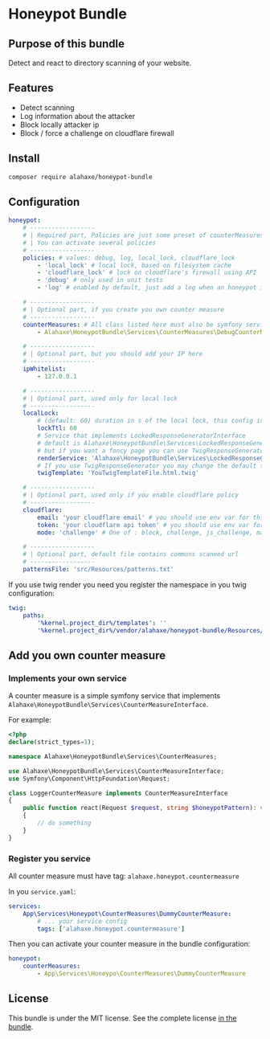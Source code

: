 # Honeypot Bundle

## Purpose of this bundle

Detect and react to directory scanning of your website.

## Features

- Detect scanning
- Log information about the attacker
- Block locally attacker ip
- Block / force a challenge on cloudflare firewall

## Install

```bash
composer require alahaxe/honeypot-bundle
```

## Configuration

```yaml
honeypot:
    # ------------------
    # | Required part, Policies are just some preset of counterMeasures
    # | You can activate several policies
    # ------------------
    policies: # values: debug, log, local_lock, cloudflare_lock
        - 'local_lock' # local lock, based on filesystem cache
        - 'cloudflare_lock' # lock on cloudflare's firewall using API
        - 'debug' # only used in unit tests
        - 'log' # enabled by default, just add a log when an honeypot is called

    # ------------------
    # | Optional part, if you create you own counter measure
    # ------------------
    counterMeasures: # All class listed here must also be symfony service with tag: alahaxe.honeypot.countermeasure
        - Alahaxe\HoneypotBundle\Services\CounterMeasures\DebugCounterMeasure

    # ------------------
    # | Optional part, but you should add your IP here
    # ------------------
    ipWhitelist:
        - 127.0.0.1

    # ------------------
    # | Optional part, used only for local lock
    # ------------------
    localLock:
        # (default: 60) duration in s of the local lock, this config is not used for cloudflare lock
        lockTtl: 60
        # Service that implements LockedResponseGeneratorInterface
        # default is Alahaxe\HoneypotBundle\Services\LockedResponseGenerator\SimpleResponseGenerator
        # but if you want a foncy page you can use TwigResponseGenerator
        renderService: 'Alahaxe\HoneypotBundle\Services\LockedResponseGenerator\TwigResponseGenerator'
        # If you use TwigResponseGenerator you may change the default template
        twigTemplate: 'YouTwigTemplateFile.html.twig'

    # ------------------
    # | Optional part, used only if you enable cloudflare policy
    # ------------------
    cloudflare:
        email: 'your cloudflare email' # you should use env var for this one
        token: 'your cloudflare api token' # you should use env var for this one
        mode: 'challenge' # One of : block, challenge, js_challenge, managed_challenge see

    # ------------------
    # | Optional part, default file contains commons scanned url
    # ------------------
    patternsFile: 'src/Resources/patterns.txt'
```

If you use twig render you need you register the namespace in you twig configuration:

```yaml
twig:
    paths:
        '%kernel.project_dir%/templates': ''
        '%kernel.project_dir%/vendor/alahaxe/honeypot-bundle/Resources/views': 'HoneypotBundle'
```

## Add you own counter measure

### Implements your own service

A counter measure is a simple symfony service that implements `Alahaxe\HoneypotBundle\Services\CounterMeasureInterface`.

For example:

```php
<?php
declare(strict_types=1);

namespace Alahaxe\HoneypotBundle\Services\CounterMeasures;

use Alahaxe\HoneypotBundle\Services\CounterMeasureInterface;
use Symfony\Component\HttpFoundation\Request;

class LoggerCounterMeasure implements CounterMeasureInterface
{
    public function react(Request $request, string $honeypotPattern): void
    {
        // do something
    }
}

```

### Register you service

All counter measure must have tag: `alahaxe.honeypot.countermeasure`

In you `service.yaml`:

```yaml
services:
    App\Services\Honeypot\CounterMeasures\DummyCounterMeasure:
        # ... your service config
        tags: ['alahaxe.honeypot.countermeasure']
```

Then you can activate your counter measure in the bundle configuration:

```yaml
honeypot:
    counterMeasures:
        - App\Services\Honeypo\CounterMeasures\DummyCounterMeasure
```

## License

This bundle is under the MIT license. See the complete license [in the bundle](LICENSE).
